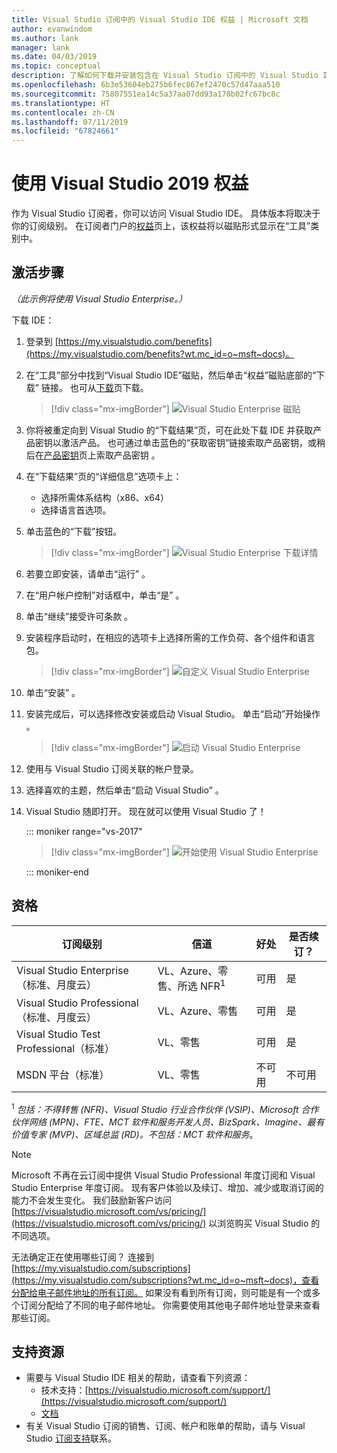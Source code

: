 ```yaml
---
title: Visual Studio 订阅中的 Visual Studio IDE 权益 | Microsoft 文档
author: evanwindom
ms.author: lank
manager: lank
ms.date: 04/03/2019
ms.topic: conceptual
description: 了解如何下载并安装包含在 Visual Studio 订阅中的 Visual Studio IDE。
ms.openlocfilehash: 6b3e53604eb275b6fec867ef2470c57d47aaa510
ms.sourcegitcommit: 75807551ea14c5a37aa07dd93a170b02fc67bc8c
ms.translationtype: HT
ms.contentlocale: zh-CN
ms.lasthandoff: 07/11/2019
ms.locfileid: "67824661"
---
```

# <a name="using-the-visual-studio-2019-benefit"></a>使用 Visual Studio 2019 权益

作为 Visual Studio 订阅者，你可以访问 Visual Studio IDE。  具体版本将取决于你的订阅级别。  在订阅者门户的[权益](https://my.visualstudio.com/benefits?wt.mc_id=o~msft~docs)页上，该权益将以磁贴形式显示在“工具”类别中。

## <a name="activation-steps"></a>激活步骤

*（此示例将使用 Visual Studio Enterprise。）*

下载 IDE：
1. 登录到 [https://my.visualstudio.com/benefits](https://my.visualstudio.com/benefits?wt.mc_id=o~msft~docs)。
2. 在“工具”部分中找到“Visual Studio IDE”磁贴，然后单击“权益”磁贴底部的“下载”  链接。  也可从[下载](https://my.visualstudio.com/downloads?wt.mc_id=o~msft~docs)页下载。
   > [!div class="mx-imgBorder"]
   > ![Visual Studio Enterprise 磁贴](_img/vs-ide-experience/vs-ide-tile.png)

3. 你将被重定向到 Visual Studio 的“下载结果”页，可在此处下载 IDE 并获取产品密钥以激活产品。 也可通过单击蓝色的“获取密钥”链接索取产品密钥，或稍后在[产品密钥](https://my.visualstudio.com/productkeys)页上索取产品密钥  。
4. 在“下载结果”页的“详细信息”选项卡上：
   - 选择所需体系结构（x86、x64）
   - 选择语言首选项。
5. 单击蓝色的“下载”按钮。
   > [!div class="mx-imgBorder"]
   > ![Visual Studio Enterprise 下载详情](_img/vs-ide-experience/vs-ide-download-details.png)
6. 若要立即安装，请单击“运行”  。
7. 在“用户帐户控制”对话框中，单击“是”  。
8. 单击“继续”接受许可条款  。
9. 安装程序启动时，在相应的选项卡上选择所需的工作负荷、各个组件和语言包。
   > [!div class="mx-imgBorder"]
   > ![自定义 Visual Studio Enterprise](_img/vs-ide-experience/vs-ide-customize-install-cropped.png)

10. 单击“安装”  。

11. 安装完成后，可以选择修改安装或启动 Visual Studio。  单击“启动”开始操作  。
    > [!div class="mx-imgBorder"]
    > ![启动 Visual Studio Enterprise](_img/vs-ide-experience/vs-ide-launch-cropped.png)

12. 使用与 Visual Studio 订阅关联的帐户登录。

13. 选择喜欢的主题，然后单击“启动 Visual Studio”  。

14. Visual Studio 随即打开。 现在就可以使用 Visual Studio 了！

    ::: moniker range="vs-2017"

    > [!div class="mx-imgBorder"]
    > ![开始使用 Visual Studio Enterprise](_img/vs-ide-experience/vs-ide-start-cropped.png)

    ::: moniker-end

## <a name="eligibility"></a>资格

| 订阅级别                                                 |     信道                                            | 好处                                                          | 是否续订？    |
|--------------------------------------------------------------------|---------------------------------------------------------|------------------------------------------------------------------|---------------|
| Visual Studio Enterprise（标准、月度云）   | VL、Azure、零售、所选 NFR<sup>1</sup> | 可用       |  是          |
| Visual Studio Professional（标准、月度云） | VL、Azure、零售                                       | 可用                                                            |  是          |
| Visual Studio Test Professional（标准）                         | VL、零售                                              | 可用                                             |  是         |
| MSDN 平台（标准）                                          | VL、零售                                              | 不可用                                              |  不可用          |

<sup>1</sup>  *包括：不得转售 (NFR)、Visual Studio 行业合作伙伴 (VSIP)、Microsoft 合作伙伴网络 (MPN)、FTE、MCT 软件和服务开发人员、BizSpark、Imagine、最有价值专家 (MVP)、区域总监 (RD)。不包括：MCT 软件和服务*。

> [!NOTE]
> Microsoft 不再在云订阅中提供 Visual Studio Professional 年度订阅和 Visual Studio Enterprise 年度订阅。 现有客户体验以及续订、增加、减少或取消订阅的能力不会发生变化。 我们鼓励新客户访问 [https://visualstudio.microsoft.com/vs/pricing/](https://visualstudio.microsoft.com/vs/pricing/) 以浏览购买 Visual Studio 的不同选项。

无法确定正在使用哪些订阅？  连接到 [https://my.visualstudio.com/subscriptions](https://my.visualstudio.com/subscriptions?wt.mc_id=o~msft~docs)，查看分配给电子邮件地址的所有订阅。 如果没有看到所有订阅，则可能是有一个或多个订阅分配给了不同的电子邮件地址。  你需要使用其他电子邮件地址登录来查看那些订阅。

## <a name="support-resources"></a>支持资源
- 需要与 Visual Studio IDE 相关的帮助，请查看下列资源：
  - 技术支持：[https://visualstudio.microsoft.com/support/](https://visualstudio.microsoft.com/support/)
  - [文档](/visualstudio/)
- 有关 Visual Studio 订阅的销售、订阅、帐户和账单的帮助，请与 Visual Studio [订阅支持](https://visualstudio.microsoft.com/subscriptions/support/)联系。
